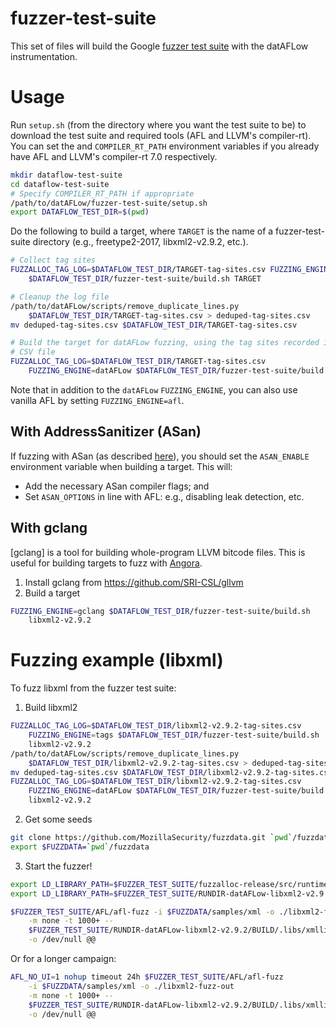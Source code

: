 # fuzzer-test-suite

This set of files will build the Google [fuzzer test
suite](https://github.com/google/fuzzer-test-suite) with the datAFLow
instrumentation.

# Usage

Run `setup.sh` (from the directory where you want the test suite to be) to
download the test suite and required tools (AFL and LLVM's
compiler-rt). You can set the and `COMPILER_RT_PATH` environment variables if
you already have AFL and LLVM's compiler-rt 7.0 respectively.

```bash
mkdir dataflow-test-suite
cd dataflow-test-suite
# Specify COMPILER_RT_PATH if appropriate
/path/to/datAFLow/fuzzer-test-suite/setup.sh
export DATAFLOW_TEST_DIR=$(pwd)
```

Do the following to build a target, where `TARGET` is the name of a
fuzzer-test-suite directory (e.g., freetype2-2017, libxml2-v2.9.2, etc.).

```bash
# Collect tag sites
FUZZALLOC_TAG_LOG=$DATAFLOW_TEST_DIR/TARGET-tag-sites.csv FUZZING_ENGINE=tags  \
    $DATAFLOW_TEST_DIR/fuzzer-test-suite/build.sh TARGET

# Cleanup the log file
/path/to/datAFLow/scripts/remove_duplicate_lines.py                            \
    $DATAFLOW_TEST_DIR/TARGET-tag-sites.csv > deduped-tag-sites.csv
mv deduped-tag-sites.csv $DATAFLOW_TEST_DIR/TARGET-tag-sites.csv

# Build the target for datAFLow fuzzing, using the tag sites recorded in the
# CSV file
FUZZALLOC_TAG_LOG=$DATAFLOW_TEST_DIR/TARGET-tag-sites.csv                      \
    FUZZING_ENGINE=datAFLow $DATAFLOW_TEST_DIR/fuzzer-test-suite/build.sh TARGET
```

Note that in addition to the `datAFLow` `FUZZING_ENGINE`, you can also use
vanilla AFL by setting `FUZZING_ENGINE=afl`.

## With AddressSanitizer (ASan)

If fuzzing with ASan (as described
[here](https://github.com/HexHive/datAFLow/tree/master/fuzzalloc#with-addresssanitizer-asan)),
you should set the `ASAN_ENABLE` environment variable when building a target.
This will:

 * Add the necessary ASan compiler flags; and
 * Set `ASAN_OPTIONS` in line with AFL: e.g., disabling leak detection, etc.

## With gclang

[gclang] is a tool for building whole-program LLVM bitcode files. This is useful
for building targets to fuzz with
[Angora](https://github.com/AngoraFuzzer/Angora).

1. Install gclang from https://github.com/SRI-CSL/gllvm
2. Build a target

```bash
FUZZING_ENGINE=gclang $DATAFLOW_TEST_DIR/fuzzer-test-suite/build.sh            \
    libxml2-v2.9.2
```

# Fuzzing example (libxml)

To fuzz libxml from the fuzzer test suite:

1. Build libxml2

```bash
FUZZALLOC_TAG_LOG=$DATAFLOW_TEST_DIR/libxml2-v2.9.2-tag-sites.csv              \
    FUZZING_ENGINE=tags $DATAFLOW_TEST_DIR/fuzzer-test-suite/build.sh          \
    libxml2-v2.9.2
/path/to/datAFLow/scripts/remove_duplicate_lines.py                            \
    $DATAFLOW_TEST_DIR/libxml2-v2.9.2-tag-sites.csv > deduped-tag-sites.csv
mv deduped-tag-sites.csv $DATAFLOW_TEST_DIR/libxml2-v2.9.2-tag-sites.csv
FUZZALLOC_TAG_LOG=$DATAFLOW_TEST_DIR/libxml2-v2.9.2-tag-sites.csv              \
    FUZZING_ENGINE=datAFLow $DATAFLOW_TEST_DIR/fuzzer-test-suite/build.sh      \
    libxml2-v2.9.2
```

2. Get some seeds

```bash
git clone https://github.com/MozillaSecurity/fuzzdata.git `pwd`/fuzzdata
export $FUZZDATA=`pwd`/fuzzdata
```

3. Start the fuzzer!

```bash
export LD_LIBRARY_PATH=$FUZZER_TEST_SUITE/fuzzalloc-release/src/runtime/malloc:$LD_LIBRARY_PATH
export LD_LIBRARY_PATH=$FUZZER_TEST_SUITE/RUNDIR-datAFLow-libxml2-v2.9.2/BUILD/.libs/:$LD_LIBRARY_PATH

$FUZZER_TEST_SUITE/AFL/afl-fuzz -i $FUZZDATA/samples/xml -o ./libxml2-fuzz-out \
    -m none -t 1000+ --                                                        \
    $FUZZER_TEST_SUITE/RUNDIR-datAFLow-libxml2-v2.9.2/BUILD/.libs/xmllint      \
    -o /dev/null @@
```

Or for a longer campaign:

```bash
AFL_NO_UI=1 nohup timeout 24h $FUZZER_TEST_SUITE/AFL/afl-fuzz                  \
    -i $FUZZDATA/samples/xml -o ./libxml2-fuzz-out                             \
    -m none -t 1000+ --                                                        \
    $FUZZER_TEST_SUITE/RUNDIR-datAFLow-libxml2-v2.9.2/BUILD/.libs/xmllint      \
    -o /dev/null @@
```
